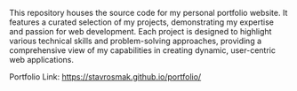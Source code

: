 This repository houses the source code for my personal portfolio website.
It features a curated selection of my projects, demonstrating my expertise and passion for web development. Each project is designed to highlight various technical skills and problem-solving approaches, providing a comprehensive view of my capabilities in creating dynamic, user-centric web applications.

Portfolio Link: https://stavrosmak.github.io/portfolio/

